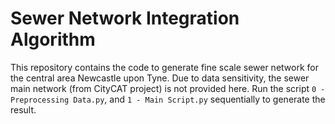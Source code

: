 # Sewer Network Integration Algorithm

This repository contains the code to generate fine scale sewer network for the central area Newcastle upon Tyne. Due to data sensitivity, the sewer main network (from CityCAT project) is not provided here. Run the script `0 - Preprocessing Data.py`, and `1 - Main Script.py` sequentially to generate the result.
